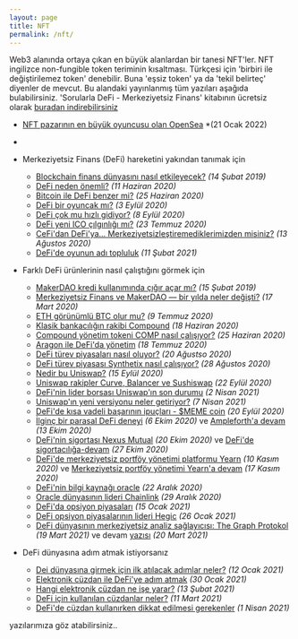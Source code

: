 ```yaml
---
layout: page
title: NFT
permalink: /nft/
---
```


Web3 alanında ortaya çıkan en büyük alanlardan bir tanesi NFT'ler. NFT ingilizce non-fungible token teriminin kısaltması. Türkçesi için 'birbiri ile değiştirilemez token' denebilir. Buna 'eşsiz token' ya da 'tekil belirteç' diyenler de mevcut. Bu alandaki yayınlanmış tüm yazıları aşağıda bulabilirsiniz. 'Sorularla DeFi - Merkeziyetsiz Finans' kitabının ücretsiz olarak [buradan indirebilirsiniz](https://indd.adobe.com/view/5b99bb77-877f-47f7-a881-33ef427205b6)









- [NFT pazarının en büyük oyuncusu olan OpenSea](/genel/2022/01/21/open-sea-acik-denizlere-yol-almak.html) *(21 Ocak 2022) 
- 

- Merkeziyetsiz Finans (DeFi) hareketini yakından tanımak için
  - [Blockchain finans dünyasını nasıl etkileyecek?](/genel/2019/02/14/Blockchain-finans-dunyasini-nasil-etkileyecek.html) *(14 Şubat 2019)*
  - [DeFi neden önemli?](/genel/2020/06/11/DeFi-neden-onemli.html) *(11 Haziran 2020)*
  - [Bitcoin ile DeFi benzer mi?](/genel/2020/06/25/Bitcoin-ile-DeFi-benzer-mi.html) *(25 Haziran 2020)*
  - [DeFi bir oyuncak mı?](/genel/2020/09/03/defi_bir_oyuncak_mi.html) *(3 Eylül 2020)*
  - [DeFi çok mu hızlı gidiyor?](/genel/2020/09/08/defi-cok-mu-hizli-gidiyor.html) *(8 Eylül 2020)*
  - [DeFi yeni ICO çılgınlığı mı?](/genel/2020/07/23/DeFi-yeni-ICO-cilginligi-mi.html) *(23 Temmuz 2020)*
  - [CeFi'dan DeFi'ya... Merkeziyetsizleştiremediklerimizden misiniz?](/genel/2020/08/13/cefi-den-defiya-merkeziyetsizlestiremediklerimizden-misiniz.html) *(13 Ağustos 2020)*
  - [DeFi'de oyunun adı topluluk](/genel/2021/02/11/defide-oyunun-adi-topluluk.html) *(11 Şubat 2021)*
- Farklı DeFi ürünlerinin nasıl çalıştığını görmek için
  - [MakerDAO kredi kullanımında çığır açar mı?](/genel/2019/02/15/MakerDAO-kredi-kullaniminda-cigir-acar-mi.html) *(15 Şubat 2019)*
  - [Merkeziyetsiz Finans ve MakerDAO — bir yılda neler değişti?](/genel/2020/03/17/Merkeziyetsiz-Finans-ve-Maker-DAO-Bir-yilda-neler-degisti.html) *(17 Mart 2020)*
  - [ETH görünümlü BTC olur mu?](/genel/2020/07/09/eth-gorunumlu-btc-olur-mu.html) *(9 Temmuz 2020)*
  - [Klasik bankacılığın rakibi Compound](/genel/2020/06/18/klasik-bankaciligin-rakibi-compound.html) *(18 Haziran 2020)*
  - [Compound yönetim tokeni COMP nasıl çalışıyor?](/genel/2020/06/25/Compoundun-yonetim-tokeni-COMP-nasil-calisiyor.html) *(25 Haziran 2020)*
  - [Aragon ile DeFi'da yönetim](http/genel/2020/07/18/aragon-ile-defida-yonetim.html) *(18 Temmuz 2020)*
  - [DeFi türev piyasaları nasıl oluyor?](/genel/2020/08/20/defi-turev-piyasalari-nasil-oluyor.html) *(20 Ağustso 2020)*
  - [DeFi türev piyasası Synthetix nasıl çalışıyor?](/genel/2020/08/28/Defi-turev-piyasasi-synthetix-nasil-calisiyor.html) *(28 Ağustos 2020)*
  - [Nedir bu Uniswap?](/genel/2020/09/15/nedir-bu-uniswap.html) *(15 Eylül 2020)*
  - [Uniswap rakipler Curve, Balancer ve Sushiswap](/genel/2020/09/22/uniswap-rakipleri-curve-balancer-ve-sushiswap.html) *(22 Eylül 2020)*
  - [DeFi'nin lider borsası Uniswap'ın son durumu](/genel/2021/04/02/DeFinin-Lider-Borsasi-son-durumu.html) *(2 Nisan 2021)*
  - [Uniswap'ın yeni versiyonu neler getiriyor?](/genel/2021/04/07/uniswapin-yeni-versiyonu-neler-getiriyor.html) *(7 Nisan 2021)*
  - [DeFi'de kısa vadeli başarının ipuçları - $MEME coin](/genel/2020/09/29/defide-kisa-vadeli-basari.html) *(20 Eylül 2020)*
  - [İlginç bir parasal DeFi deneyi](/genel/2020/10/06/ilginc-bir-parasal-DeFi-deneyi-Ampleforth.html) *(6 Ekim 2020)* ve [Ampleforth'a devam](/genel/2020/10/13/Amplefortha-devam.html) *(13 Ekim 2020)*
  - [DeFi'nin sigortası Nexus Mutual](/genel/2020/10/20/definin-sigortasi-nexus-mutual.html) *(20 Ekim 2020)* ve [DeFi'de sigortacılığa-devam](/genel/2020/10/27/defide-sigortaciliga-devam.html) *(27 Ekim 2020)*
  - [DeFi'de merkeziyetsiz portföy yönetimi platformu Yearn](/genel/2020/11/10/Defida-merkeziyetsiz-yonetim-platform-yearn-finance.html) *(10 Kasım 2020)* ve [Merkeziyetsiz portföy yönetimi Yearn'a devam](/genel/2020/11/17/merkeziyetsiz-portfoy-yonetimi-yearn-protokolune-devam.html) *(17 Kasım 2020)*
  - [DeFi'nin bilgi kaynağı oracle](/genel/2020/12/22/definin-bilgi-kaynagi-oracle.html) *(22 Aralık 2020)*
  - [Oracle dünyasının lideri Chainlink](/genel/2020/12/29/oraclein-lideri-chainlink.html) *(29 Aralık 2020)*
  - [DeFi'da opsiyon piyasaları](/genel/2021/01/05/defi-opsiyon-piyasalar%C4%B1.html) *(15 Ocak 2021)*
  - [DeFi opsiyon piyasalarının lideri Hegic](/genel/2021/01/26/defi-opsiyon-piyasalarinin-lideri-hegic.html) *(26 Ocak 2021)*
  - [DeFi dünyasının merkeziyetsiz analiz sağlayıcısı: The Graph Protokol](/genel/2021/03/19/defi-dunyasinin-merkeziyetsiz-analiz-saglayicisi-the-graph.html) *(19 Mart 2021)* ve devam [yazısı](/genel/2021/03/20/the-graph-sistemine-teknik-bir-bakis.html) *(20 Mart 2021)*
- DeFi dünyasına adım atmak istiyorsanız
  - [Dei dünyasına girmek için ilk atılacak adımlar neler?](/genel/2021/01/12/defi-dunyasina-girmek-icin-ilk-atilacak-adimlar-neler.html) *(12 Ocak 2021)*
  - [Elektronik cüzdan ile DeFi'ye adım atmak](/genel/2021/01/30/elektronik-cuzdan-ile-DeFiye-adim-atmak.html) *(30 Ocak 2021)*
  - [Hangi elektronik cüzdan ne işe yarar?](/genel/2021/02/13/hangi-elektronik-cuzdan-ne-ise-yarar.html) *(13 Şubat 2021)*
  - [DeFi için kullanılan cüzdanlar neler?](/genel/2021/03/11/defi-i%C3%A7in-kullanilan-cuzdanlar-neler.html) *(11 Mart 2021)*
  - [DeFi'de cüzdan kullanırken dikkat edilmesi gerekenler](/genel/2021/04/01/Defide-cuzdan-kullanirken-dikkat-edilmesi-gerekenler.html) *(1 Nisan 2021)*

yazılarımıza göz atabilirsiniz.. 
